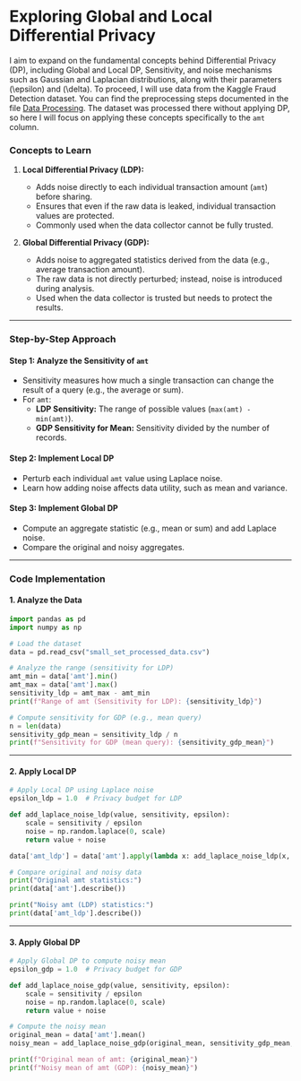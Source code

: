 # Exploring Global and Local Differential Privacy

I aim to expand on the fundamental concepts behind Differential Privacy (DP), including Global and Local DP, Sensitivity, and noise mechanisms such as Gaussian and Laplacian distributions, along with their parameters \(\epsilon\) and \(\delta\). To proceed, I will use data from the Kaggle Fraud Detection dataset. You can find the preprocessing steps documented in the file [Data Processing](DataProcessing.md). The dataset was processed there without applying DP, so here I will focus on applying these concepts specifically to the `amt` column.


### **Concepts to Learn**

1. **Local Differential Privacy (LDP):**
   - Adds noise directly to each individual transaction amount (`amt`) before sharing.
   - Ensures that even if the raw data is leaked, individual transaction values are protected.
   - Commonly used when the data collector cannot be fully trusted.

2. **Global Differential Privacy (GDP):**
   - Adds noise to aggregated statistics derived from the data (e.g., average transaction amount).
   - The raw data is not directly perturbed; instead, noise is introduced during analysis.
   - Used when the data collector is trusted but needs to protect the results.

---

### **Step-by-Step Approach**

#### **Step 1: Analyze the Sensitivity of `amt`**
- Sensitivity measures how much a single transaction can change the result of a query (e.g., the average or sum).
- For `amt`:
  - **LDP Sensitivity:** The range of possible values (`max(amt) - min(amt)`).
  - **GDP Sensitivity for Mean:** Sensitivity divided by the number of records.

#### **Step 2: Implement Local DP**
- Perturb each individual `amt` value using Laplace noise.
- Learn how adding noise affects data utility, such as mean and variance.

#### **Step 3: Implement Global DP**
- Compute an aggregate statistic (e.g., mean or sum) and add Laplace noise.
- Compare the original and noisy aggregates.

---

### **Code Implementation**

#### **1. Analyze the Data**
```python
import pandas as pd
import numpy as np

# Load the dataset
data = pd.read_csv("small_set_processed_data.csv")

# Analyze the range (sensitivity for LDP)
amt_min = data['amt'].min()
amt_max = data['amt'].max()
sensitivity_ldp = amt_max - amt_min
print(f"Range of amt (Sensitivity for LDP): {sensitivity_ldp}")

# Compute sensitivity for GDP (e.g., mean query)
n = len(data)
sensitivity_gdp_mean = sensitivity_ldp / n
print(f"Sensitivity for GDP (mean query): {sensitivity_gdp_mean}")
```

---

#### **2. Apply Local DP**
```python
# Apply Local DP using Laplace noise
epsilon_ldp = 1.0  # Privacy budget for LDP

def add_laplace_noise_ldp(value, sensitivity, epsilon):
    scale = sensitivity / epsilon
    noise = np.random.laplace(0, scale)
    return value + noise

data['amt_ldp'] = data['amt'].apply(lambda x: add_laplace_noise_ldp(x, sensitivity_ldp, epsilon_ldp))

# Compare original and noisy data
print("Original amt statistics:")
print(data['amt'].describe())

print("Noisy amt (LDP) statistics:")
print(data['amt_ldp'].describe())
```

---

#### **3. Apply Global DP**
```python
# Apply Global DP to compute noisy mean
epsilon_gdp = 1.0  # Privacy budget for GDP

def add_laplace_noise_gdp(value, sensitivity, epsilon):
    scale = sensitivity / epsilon
    noise = np.random.laplace(0, scale)
    return value + noise

# Compute the noisy mean
original_mean = data['amt'].mean()
noisy_mean = add_laplace_noise_gdp(original_mean, sensitivity_gdp_mean, epsilon_gdp)

print(f"Original mean of amt: {original_mean}")
print(f"Noisy mean of amt (GDP): {noisy_mean}")
```
